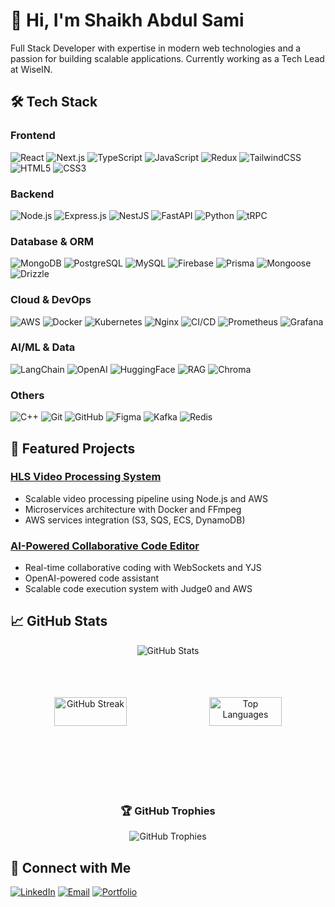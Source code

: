 # 👋 Hi, I'm Shaikh Abdul Sami

Full Stack Developer with expertise in modern web technologies and a passion for building scalable applications. Currently working as a Tech Lead at WiseIN.

## 🛠️ Tech Stack

### Frontend
![React](https://img.shields.io/badge/-React-61DAFB?style=flat-square&logo=react&logoColor=black)
![Next.js](https://img.shields.io/badge/-Next.js-000000?style=flat-square&logo=next.js&logoColor=white)
![TypeScript](https://img.shields.io/badge/-TypeScript-3178C6?style=flat-square&logo=typescript&logoColor=white)
![JavaScript](https://img.shields.io/badge/-JavaScript-F7DF1E?style=flat-square&logo=javascript&logoColor=black)
![Redux](https://img.shields.io/badge/-Redux-764ABC?style=flat-square&logo=redux&logoColor=white)
![TailwindCSS](https://img.shields.io/badge/-TailwindCSS-38B2AC?style=flat-square&logo=tailwind-css&logoColor=white)
![HTML5](https://img.shields.io/badge/-HTML5-E34F26?style=flat-square&logo=html5&logoColor=white)
![CSS3](https://img.shields.io/badge/-CSS3-1572B6?style=flat-square&logo=css3&logoColor=white)

### Backend
![Node.js](https://img.shields.io/badge/-Node.js-339933?style=flat-square&logo=node.js&logoColor=white)
![Express.js](https://img.shields.io/badge/-Express.js-000000?style=flat-square&logo=express&logoColor=white)
![NestJS](https://img.shields.io/badge/-NestJS-E0234E?style=flat-square&logo=nestjs&logoColor=white)
![FastAPI](https://img.shields.io/badge/-FastAPI-009688?style=flat-square&logo=fastapi&logoColor=white)
![Python](https://img.shields.io/badge/-Python-3776AB?style=flat-square&logo=python&logoColor=white)
![tRPC](https://img.shields.io/badge/-tRPC-2596BE?style=flat-square&logo=trpc&logoColor=white)

### Database & ORM
![MongoDB](https://img.shields.io/badge/-MongoDB-47A248?style=flat-square&logo=mongodb&logoColor=white)
![PostgreSQL](https://img.shields.io/badge/-PostgreSQL-336791?style=flat-square&logo=postgresql&logoColor=white)
![MySQL](https://img.shields.io/badge/-MySQL-4479A1?style=flat-square&logo=mysql&logoColor=white)
![Firebase](https://img.shields.io/badge/-Firebase-FFCA28?style=flat-square&logo=firebase&logoColor=black)
![Prisma](https://img.shields.io/badge/-Prisma-2D3748?style=flat-square&logo=prisma&logoColor=white)
![Mongoose](https://img.shields.io/badge/-Mongoose-880000?style=flat-square&logo=mongoose&logoColor=white)
![Drizzle](https://img.shields.io/badge/-Drizzle-C5F74F?style=flat-square&logoColor=black)

### Cloud & DevOps
![AWS](https://img.shields.io/badge/-AWS-232F3E?style=flat-square&logo=amazon-aws&logoColor=white)
![Docker](https://img.shields.io/badge/-Docker-2496ED?style=flat-square&logo=docker&logoColor=white)
![Kubernetes](https://img.shields.io/badge/-Kubernetes-326CE5?style=flat-square&logo=kubernetes&logoColor=white)
![Nginx](https://img.shields.io/badge/-Nginx-009639?style=flat-square&logo=nginx&logoColor=white)
![CI/CD](https://img.shields.io/badge/-CI%2FCD-2088FF?style=flat-square&logo=github-actions&logoColor=white)
![Prometheus](https://img.shields.io/badge/-Prometheus-E6522C?style=flat-square&logo=prometheus&logoColor=white)
![Grafana](https://img.shields.io/badge/-Grafana-F46800?style=flat-square&logo=grafana&logoColor=white)

### AI/ML & Data
![LangChain](https://img.shields.io/badge/-LangChain-339933?style=flat-square)
![OpenAI](https://img.shields.io/badge/-OpenAI-412991?style=flat-square)
![HuggingFace](https://img.shields.io/badge/-HuggingFace-FFD21E?style=flat-square)
![RAG](https://img.shields.io/badge/-RAG-FF6B6B?style=flat-square)
![Chroma](https://img.shields.io/badge/-Chroma-6B4FBB?style=flat-square)

### Others
![C++](https://img.shields.io/badge/-C++-00599C?style=flat-square&logo=c%2B%2B&logoColor=white)
![Git](https://img.shields.io/badge/-Git-F05032?style=flat-square&logo=git&logoColor=white)
![GitHub](https://img.shields.io/badge/-GitHub-181717?style=flat-square&logo=github&logoColor=white)
![Figma](https://img.shields.io/badge/-Figma-F24E1E?style=flat-square&logo=figma&logoColor=white)
![Kafka](https://img.shields.io/badge/-Kafka-231F20?style=flat-square&logo=apache-kafka&logoColor=white)
![Redis](https://img.shields.io/badge/-Redis-DC382D?style=flat-square&logo=redis&logoColor=white)

## 🚀 Featured Projects

### [HLS Video Processing System](https://mytube.abdulsami.dev)
- Scalable video processing pipeline using Node.js and AWS
- Microservices architecture with Docker and FFmpeg
- AWS services integration (S3, SQS, ECS, DynamoDB)

### [AI-Powered Collaborative Code Editor](https://codecollab.abdulsami.dev)
- Real-time collaborative coding with WebSockets and YJS
- OpenAI-powered code assistant
- Scalable code execution system with Judge0 and AWS

## 📈 GitHub Stats

<div align="center">
  
![GitHub Stats](https://github-readme-stats.vercel.app/api?username=Sami-07&show_icons=true&theme=dracula&count_private=true&hide_border=true)

<p align="center" style="display: flex; gap: 6px; justify-content: center; align-items: center; height: 200px;">
  <img style="object-fit: contain;" width="48%" src="https://github-readme-streak-stats.herokuapp.com/?user=sami-07&theme=dracula&hide_border=true" alt="GitHub Streak" />
  <img style="object-fit: contain;" width="48%" src="https://github-readme-stats.vercel.app/api/top-langs/?username=Sami-07&layout=compact&theme=dracula&hide_border=true&langs_count=8" alt="Top Languages" />
</p>

### 🏆 GitHub Trophies
![GitHub Trophies](https://github-profile-trophy.vercel.app/?username=Sami-07&theme=dracula&no-frame=true&column=7)

</div>

## 🤝 Connect with Me

[![LinkedIn](https://img.shields.io/badge/-LinkedIn-0077B5?style=flat-square&logo=linkedin&logoColor=white)](https://linkedin.com/in/shaikh-abdul-sami-879287211/)
[![Email](https://img.shields.io/badge/-Email-D14836?style=flat-square&logo=gmail&logoColor=white)](mailto:s.a.sami359359@gmail.com)
[![Portfolio](https://img.shields.io/badge/-Portfolio-000000?style=flat-square&logo=About.me&logoColor=white)](https://abdulsami.dev)
